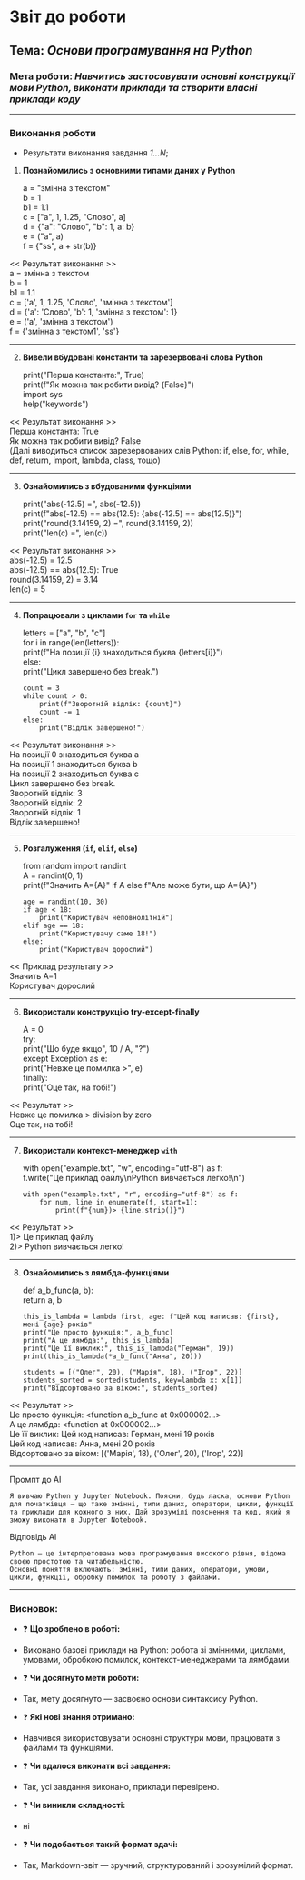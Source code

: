 # Звіт до роботи

## Тема: _Основи програмування на Python_

### Мета роботи: _Навчитись застосовувати основні конструкції мови Python, виконати приклади та створити власні приклади коду_

---

### Виконання роботи

- Результати виконання завдання _1...N_;

1. **Познайомились з основними типами даних у Python**  
     
    a = "змінна з текстом"  
    b = 1  
    b1 = 1.1  
    c = ["a", 1, 1.25, "Слово", a]  
    d = {"a": "Слово", "b": 1, a: b}  
    e = ("a", a)  
    f = {"ss", a + str(b)}

  
 << Результат виконання >>  
 a = змінна з текстом  
 b = 1  
 b1 = 1.1  
 c = ['a', 1, 1.25, 'Слово', 'змінна з текстом']  
 d = {'a': 'Слово', 'b': 1, 'змінна з текстом': 1}  
 e = ('a', 'змінна з текстом')  
 f = {'змінна з текстом1', 'ss'}

---

2. **Вивели вбудовані константи та зарезервовані слова Python**  
     
    print("Перша константа:", True)  
    print(f"Як можна так робити вивід? {False}")  
    import sys  
    help("keywords")

  
 << Результат виконання >>  
 Перша константа: True  
 Як можна так робити вивід? False  
 (Далі виводиться список зарезервованих слів Python: if, else, for, while, def, return, import, lambda, class, тощо)

---

3. **Ознайомились з вбудованими функціями**  
     
    print("abs(-12.5) =", abs(-12.5))  
    print(f"abs(-12.5) == abs(12.5): {abs(-12.5) == abs(12.5)}")  
    print("round(3.14159, 2) =", round(3.14159, 2))  
    print("len(c) =", len(c))

  
 << Результат виконання >>  
 abs(-12.5) = 12.5  
 abs(-12.5) == abs(12.5): True  
 round(3.14159, 2) = 3.14  
 len(c) = 5

---

4.  **Попрацювали з циклами `for` та `while`**  
      
     letters = ["a", "b", "c"]  
     for i in range(len(letters)):  
     print(f"На позиції {i} знаходиться буква {letters[i]}")  
     else:  
     print("Цикл завершено без break.")

        count = 3
        while count > 0:
            print(f"Зворотній відлік: {count}")
            count -= 1
        else:
            print("Відлік завершено!")

  
 << Результат виконання >>  
 На позиції 0 знаходиться буква a  
 На позиції 1 знаходиться буква b  
 На позиції 2 знаходиться буква c  
 Цикл завершено без break.  
 Зворотній відлік: 3  
 Зворотній відлік: 2  
 Зворотній відлік: 1  
 Відлік завершено!

---

5.  **Розгалуження (`if`, `elif`, `else`)**  
      
     from random import randint  
     A = randint(0, 1)  
     print(f"Значить A={A}" if A else f"Але може бути, що A={A}")

        age = randint(10, 30)
        if age < 18:
            print("Користувач неповнолітній")
        elif age == 18:
            print("Користувачу саме 18!")
        else:
            print("Користувач дорослий")

  
 << Приклад результату >>  
 Значить A=1  
 Користувач дорослий

---

6. **Використали конструкцію try-except-finally**  
     
    A = 0  
    try:  
    print("Що буде якщо", 10 / A, "?")  
    except Exception as e:  
    print("Невже це помилка >", e)  
    finally:  
    print("Оце так, на тобі!")

  
 << Результат >>  
 Невже це помилка > division by zero  
 Оце так, на тобі!

---

7.  **Використали контекст-менеджер `with`**  
      
     with open("example.txt", "w", encoding="utf-8") as f:  
     f.write("Це приклад файлу\nPython вивчається легко!\n")

        with open("example.txt", "r", encoding="utf-8") as f:
            for num, line in enumerate(f, start=1):
                print(f"{num})> {line.strip()}")

  
 << Результат >>  
 1)> Це приклад файлу  
 2)> Python вивчається легко!

---

8.  **Ознайомились з лямбда-функціями**  
      
     def a_b_func(a, b):  
     return a, b

        this_is_lambda = lambda first, age: f"Цей код написав: {first}, мені {age} років"
        print("Це просто функція:", a_b_func)
        print("А це лямбда:", this_is_lambda)
        print("Це її виклик:", this_is_lambda("Герман", 19))
        print(this_is_lambda(*a_b_func("Анна", 20)))

        students = [("Олег", 20), ("Марія", 18), ("Ігор", 22)]
        students_sorted = sorted(students, key=lambda x: x[1])
        print("Відсортовано за віком:", students_sorted)

  
 << Результат >>  
 Це просто функція: <function a_b_func at 0x000002...>  
 А це лямбда: <function <lambda> at 0x000002...>  
 Це її виклик: Цей код написав: Герман, мені 19 років  
 Цей код написав: Анна, мені 20 років  
 Відсортовано за віком: [('Марія', 18), ('Олег', 20), ('Ігор', 22)]

---


Промпт до AI

    Я вивчаю Python у Jupyter Notebook. Поясни, будь ласка, основи Python для початківця — що таке змінні, типи даних, оператори, цикли, функції та приклади для кожного з них. Дай зрозумілі пояснення та код, який я зможу виконати в Jupyter Notebook.

Відповідь AI

    Python — це інтерпретована мова програмування високого рівня, відома своєю простотою та читабельністю.
    Основні поняття включають: змінні, типи даних, оператори, умови, цикли, функції, обробку помилок та роботу з файлами.

---

### Висновок:

- ❓ **Що зроблено в роботі:**
- Виконано базові приклади на Python: робота зі змінними, циклами, умовами, обробкою помилок, контекст-менеджерами та лямбдами.

- ❓ **Чи досягнуто мети роботи:**
- Так, мету досягнуто — засвоєно основи синтаксису Python.

- ❓ **Які нові знання отримано:**
- Навчився використовувати основні структури мови, працювати з файлами та функціями.

- ❓ **Чи вдалося виконати всі завдання:**
- Так, усі завдання виконано, приклади перевірено.

- ❓ **Чи виникли складності:**
- ні

- ❓ **Чи подобається такий формат здачі:**
- Так, Markdown-звіт — зручний, структурований і зрозумілий формат.
